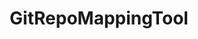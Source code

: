 ---
optionsClassName: GitRepoMappingToolOptions
optionsClassFullName: MigrationTools.Tools.GitRepoMappingToolOptions
configurationSamples:
- name: default
  description: 
  code: >-
    {
      "MigrationTools": {
        "CommonTools": {
          "GitRepoMappingTool": {
            "Enabled": "True",
            "Mappings": {
              "Source Repo Name": "Target Repo Name"
            }
          }
        }
      }
    }
  sampleFor: MigrationTools.Tools.GitRepoMappingToolOptions
- name: Classic
  description: 
  code: >-
    {
      "$type": "GitRepoMappingToolOptions",
      "Mappings": {
        "$type": "Dictionary`2",
        "Source Repo Name": "Target Repo Name"
      },
      "Enabled": true
    }
  sampleFor: MigrationTools.Tools.GitRepoMappingToolOptions
description: Used to process the String fields of a work item. This is useful for cleaning up data. It will limit fields to a max length and apply regex replacements based on what is configured. Each regex replacement is applied in order and can be enabled or disabled.
className: GitRepoMappingTool
typeName: Tools
architecture: v1
options:
- parameterName: Enabled
  type: Boolean
  description: missng XML code comments
  defaultValue: missng XML code comments
- parameterName: Mappings
  type: Dictionary
  description: List of work item mappings.
  defaultValue: '{}'
status: missng XML code comments
processingTarget: missng XML code comments
classFile: /src/MigrationTools/Tools/GitRepoMappingTool.cs
optionsClassFile: /src/MigrationTools/Tools/GitRepoMappingToolOptions.cs

redirectFrom:
- /Reference/v1/Tools/GitRepoMappingToolOptions/
layout: reference
toc: true
permalink: /Reference/Tools/GitRepoMappingTool/
title: GitRepoMappingTool
categories:
- Tools
- v1
topics:
- topic: notes
  path: /Tools/GitRepoMappingTool-notes.md
  exists: false
  markdown: ''
- topic: introduction
  path: /Tools/GitRepoMappingTool-introduction.md
  exists: false
  markdown: ''

---